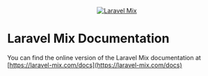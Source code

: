 <p align="center">
  <a href="https://laravel-mix.com/docs">
      <img src="https://laravel.com/assets/img/components/logo-mix.svg" alt="Laravel Mix">
  </a>
</p>

# Laravel Mix Documentation

You can find the online version of the Laravel Mix documentation at [https://laravel-mix.com/docs](https://laravel-mix.com/docs)
